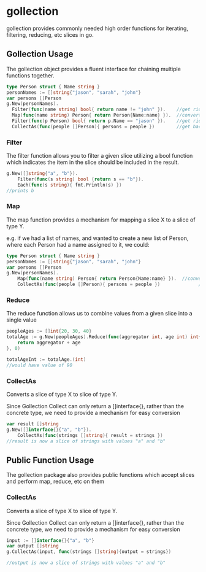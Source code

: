 # gollection
gollection provides commonly needed high order functions for iterating, filtering, reducing, etc slices in go.

## Gollection Usage
The gollection object provides a fluent interface for chaining multiple functions together.

```go
type Person struct { Name string }
personNames := []string{"jason", "sarah", "john"}
var persons []Person
g.New(personNames).
  Filter(func(name string) bool{ return name != "john" }).    //get rid of anyone named john
  Map(func(name string) Person{ return Person{Name:name} }).  //convert to Person
  Filter(func(p Person) bool{ return p.Name == "jason" }).    //get rid of anyone not named jason
  CollectAs(func(people []Person){ persons = people })        //get back the slice as a slice of Person
```

### Filter
The filter function allows you to filter a given slice utilizing a bool function which indicates the item in the slice should be included in the result.

```go
g.New([]string{"a", "b"}).
    Filter(func(s string) bool {return s == "b"}).
    Each(func(s string){ fmt.Println(s) })
//prints b
```
### Map
The map function provides a mechanism for mapping a slice X to a slice of type Y.

e.g. if we had a list of names, and wanted to create a new list of Person, where each Person had a name assigned to it, we could:
```go
type Person struct { Name string }
personNames := []string{"jason", "sarah", "john"}
var persons []Person
g.New(personNames).
	Map(func(name string) Person{ return Person{Name:name} }).  //convert to Person
	CollectAs(func(people []Person){ persons = people })			  //get back the slice as a slice of Person
```
### Reduce
The reduce function allows us to combine values from a given slice into a single value
```go
peopleAges := []int{20, 30, 40}
totalAge := g.New(peopleAges).Reduce(func(aggregator int, age int) int{
	return aggregator + age
}, 0)

totalAgeInt := totalAge.(int)
//would have value of 90
```

### CollectAs
Converts a slice of type X to slice of type Y.

Since Gollection Collect can only return a []interface{}, rather than the concrete type, we need to provide a mechanism for easy conversion

```go
var result []string
g.New([]interface{}{"a", "b"}).
	CollectAs(func(strings []string){ result = strings })
//result is now a slice of strings with values "a" and "b"
```

## Public Function Usage
The gollection package also provides public functions which accept slices and perform map, reduce, etc on them

### CollectAs
Converts a slice of type X to slice of type Y.

Since Gollection Collect can only return a []interface{}, rather than the concrete type, we need to provide a mechanism for easy conversion

```go
input := []interface{}{"a", "b"}
var output []string
g.CollectAs(input, func(strings []string){output = strings})

//output is now a slice of strings with values "a" and "b"
```

